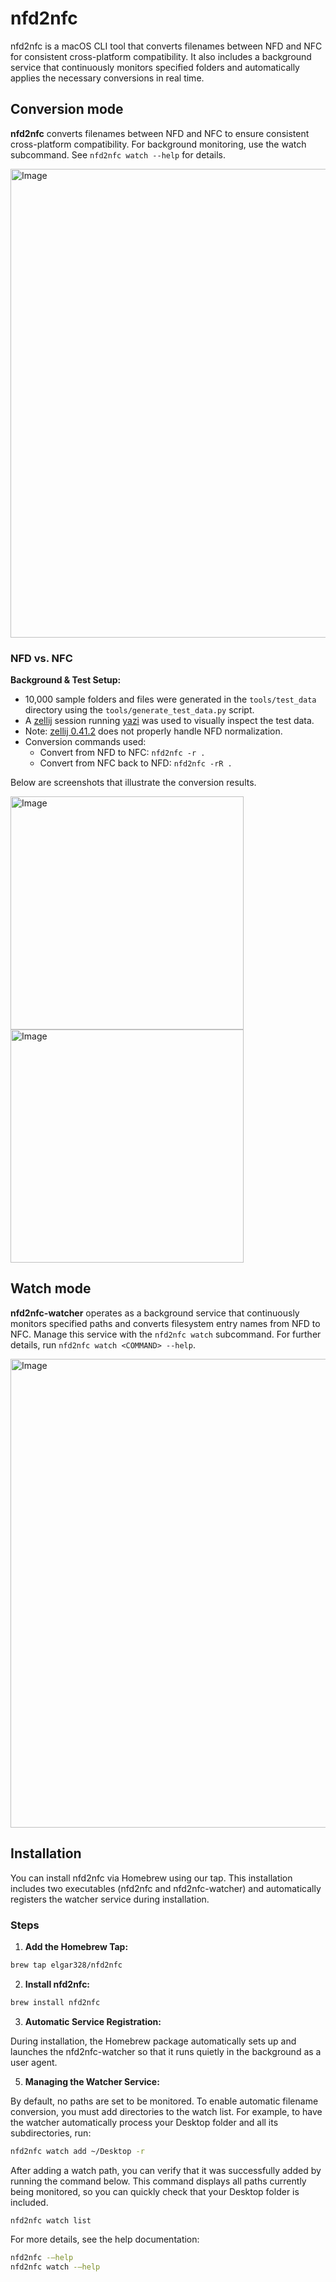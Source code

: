 # nfd2nfc
nfd2nfc is a macOS CLI tool that converts filenames between NFD and NFC for consistent cross-platform compatibility. It also includes a background service that continuously monitors specified folders and automatically applies the necessary conversions in real time.


## Conversion mode

**nfd2nfc** converts filenames between NFD and NFC to ensure consistent cross-platform compatibility. For background monitoring, use the watch subcommand. See `nfd2nfc watch --help` for details.

<img width="750" alt="Image" src="https://github.com/user-attachments/assets/e45d7fb6-1a64-42b3-a99c-5b7600c05473" />

### NFD vs. NFC
**Background & Test Setup:**  
- 10,000 sample folders and files were generated in the `tools/test_data` directory using the `tools/generate_test_data.py` script.
- A [zellij](https://zellij.dev) session running [yazi](https://github.com/sxyazi/yazi) was used to visually inspect the test data.
- Note: [zellij 0.41.2](https://github.com/zellij-org/zellij/releases/tag/v0.41.2) does not properly handle NFD normalization.
- Conversion commands used:
  - Convert from NFD to NFC: `nfd2nfc -r .`
  - Convert from NFC back to NFD: `nfd2nfc -rR .`

Below are screenshots that illustrate the conversion results.

<img width="373" alt="Image" src="https://github.com/user-attachments/assets/d1d55f90-ff66-4e87-9958-3f17ef954ca3" />

<img width="373" alt="Image" src="https://github.com/user-attachments/assets/a23c4d79-d33f-472f-af3c-456db31cf42e" />


## Watch mode

**nfd2nfc-watcher** operates as a background service that continuously monitors specified paths and converts filesystem entry names from NFD to NFC. Manage this service with the `nfd2nfc watch` subcommand. For further details, run `nfd2nfc watch <COMMAND> --help`.

<img width="750" alt="Image" src="https://github.com/user-attachments/assets/d65bd952-47f9-4f8a-b8f9-7e950af56f9f" />


## Installation

You can install nfd2nfc via Homebrew using our tap. This installation includes two executables (nfd2nfc and nfd2nfc-watcher) and automatically registers the watcher service during installation.

### Steps

1.	**Add the Homebrew Tap:**
``` bash 
brew tap elgar328/nfd2nfc
```

2.	**Install nfd2nfc:**
``` bash
brew install nfd2nfc
```

3.	**Automatic Service Registration:**

During installation, the Homebrew package automatically sets up and launches the nfd2nfc-watcher so that it runs quietly in the background as a user agent.

5.	**Managing the Watcher Service:**

By default, no paths are set to be monitored. To enable automatic filename conversion, you must add directories to the watch list. For example, to have the watcher automatically process your Desktop folder and all its subdirectories, run:
``` bash
nfd2nfc watch add ~/Desktop -r
```

After adding a watch path, you can verify that it was successfully added by running the command below. This command displays all paths currently being monitored, so you can quickly check that your Desktop folder is included.
``` bash
nfd2nfc watch list
```

For more details, see the help documentation:
``` bash
nfd2nfc -–help
nfd2nfc watch -–help
```
